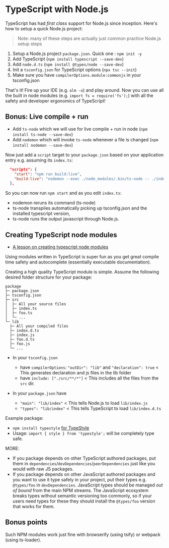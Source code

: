 # TypeScript with Node.js
TypeScript has had *first class* support for Node.js since inception. Here's how to setup a quick Node.js project:

> Note: many of these steps are actually just common practice Node.js setup steps

1. Setup a Node.js project `package.json`. Quick one : `npm init -y`
1. Add TypeScript (`npm install typescript --save-dev`)
1. Add `node.d.ts` (`npm install @types/node --save-dev`)
1. Init a `tsconfig.json` for TypeScript options (`npx tsc --init`)
1. Make sure you have `compilerOptions.module:commonjs` in your tsconfig.json

That's it! Fire up your IDE (e.g. `alm -o`) and play around. Now you can use all the built in node modules (e.g. `import fs = require('fs');`) with all the safety and developer ergonomics of TypeScript!

## Bonus: Live compile + run
* Add `ts-node` which we will use for live compile + run in node (`npm install ts-node --save-dev`)
* Add `nodemon` which will invoke `ts-node` whenever a file is changed (`npm install nodemon --save-dev`)

Now just add a `script` target to your `package.json` based on your application entry e.g. assuming its `index.ts`:

```json
  "scripts": {
    "start": "npm run build:live",
    "build:live": "nodemon --exec ./node_modules/.bin/ts-node -- ./index.ts"
  },
```

So you can now run `npm start` and as you edit `index.ts`:

* nodemon reruns its command (ts-node)
* ts-node transpiles automatically picking up tsconfig.json and the installed typescript version,
* ts-node runs the output javascript through Node.js.

## Creating TypeScript node modules

* [A lesson on creating typescript node modules](https://egghead.io/lessons/typescript-create-high-quality-npm-packages-using-typescript)

Using modules written in TypeScript is super fun as you get great compile time safety and autocomplete (essentially executable documentation).

Creating a high quality TypeScript module is simple. Assume the following desired folder structure for your package:

```text
package
├─ package.json
├─ tsconfig.json
├─ src
│  ├─ All your source files
│  ├─ index.ts
│  ├─ foo.ts
│  └─ ...
└─ lib
  ├─ All your compiled files
  ├─ index.d.ts
  ├─ index.js
  ├─ foo.d.ts
  ├─ foo.js
  └─ ...
```


* In your `tsconfig.json`
  * have `compilerOptions`: `"outDir": "lib"` and `"declaration": true` < This generates declaration and js files in the lib folder
  * have `include: ["./src/**/*"]` < This includes all the files from the `src` dir.

* In your `package.json` have
  * `"main": "lib/index"` < This tells Node.js to load `lib/index.js`
  * `"types": "lib/index"` < This tells TypeScript to load `lib/index.d.ts`


Example package:
* `npm install typestyle` [for TypeStyle](https://www.npmjs.com/package/typestyle)
* Usage: `import { style } from 'typestyle';` will be completely type safe.

MORE:

* If you package depends on other TypeScript authored packages, put them in `dependencies`/`devDependencies`/`peerDependencies` just like you would with raw JS packages.
* If you package depends on other JavaScript authored packages and you want to use it type safely in your project, put their types e.g. `@types/foo` in `devDependencies`. JavaScript types should be managed *out of bound* from the main NPM streams. The JavaScript ecosystem breaks types without semantic versioning too commonly, so if your users need types for these they should install the `@types/foo` version that works for them.

## Bonus points

Such NPM modules work just fine with browserify (using tsify) or webpack (using ts-loader).
